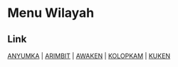 # Menu Wilayah

## Link

[ANYUMKA](https://github.com/gigit-pemilu/pemilu-2024-93-papua-selatan/tree/main/pilpres/hitung-suara/sub/93-papua-selatan/sub/02-boven-digoel/sub/11-ambatkwi/sub/2005-anyumka)
 | 
[ARIMBIT](https://github.com/gigit-pemilu/pemilu-2024-93-papua-selatan/tree/main/pilpres/hitung-suara/sub/93-papua-selatan/sub/02-boven-digoel/sub/11-ambatkwi/sub/2004-arimbit)
 | 
[AWAKEN](https://github.com/gigit-pemilu/pemilu-2024-93-papua-selatan/tree/main/pilpres/hitung-suara/sub/93-papua-selatan/sub/02-boven-digoel/sub/11-ambatkwi/sub/2003-awaken)
 | 
[KOLOPKAM](https://github.com/gigit-pemilu/pemilu-2024-93-papua-selatan/tree/main/pilpres/hitung-suara/sub/93-papua-selatan/sub/02-boven-digoel/sub/11-ambatkwi/sub/2002-kolopkam)
 | 
[KUKEN](https://github.com/gigit-pemilu/pemilu-2024-93-papua-selatan/tree/main/pilpres/hitung-suara/sub/93-papua-selatan/sub/02-boven-digoel/sub/11-ambatkwi/sub/2001-kuken)

